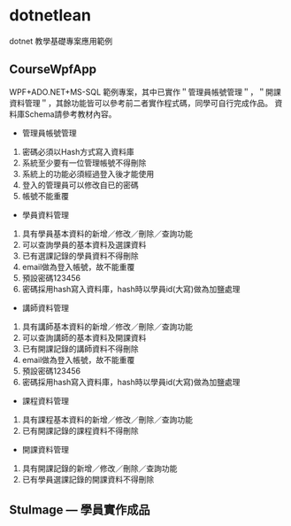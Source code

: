 # dotnetlean

dotnet 教學基礎專案應用範例

<h2>CourseWpfApp</h2>

WPF+ADO.NET+MS-SQL 範例專案，其中已實作＂管理員帳號管理＂，＂開課資料管理＂，其餘功能皆可以參考前二者實作程式碼，同學可自行完成作品。
資料庫Schema請參考教材內容。

* 管理員帳號管理
1. 密碼必須以Hash⽅式寫入資料庫
2. 系統⾄少要有⼀位管理帳號不得刪除
3. 系統上的功能必須經過登入後才能使⽤
4. 登入的管理員可以修改⾃已的密碼
5. 帳號不能重覆

* 學員資料管理
1. 具有學員基本資料的新增／修改／刪除／查詢功能
2. 可以查詢學員的基本資料及選課資料
3. 已有選課記錄的學員資料不得刪除
4. email做為登入帳號，故不能重覆
5. 預設密碼123456
6. 密碼採⽤hash寫入資料庫，hash時以學員id(⼤寫)做為加鹽處理

* 講師資料管理
1. 具有講師基本資料的新增／修改／刪除／查詢功能
2. 可以查詢講師的基本資料及開課資料
3. 已有開課記錄的講師資料不得刪除
4. email做為登入帳號，故不能重覆
5. 預設密碼123456
6. 密碼採⽤hash寫入資料庫，hash時以學員id(⼤寫)做為加鹽處理

* 課程資料管理
1. 具有課程基本資料的新增／修改／刪除／查詢功能
2. 已有開課記錄的課程資料不得刪除

* 開課資料管理
1. 具有開課記錄的新增／修改／刪除／查詢功能
2. 已有學員選課記錄的開課資料不得刪除

<h2>StuImage — 學員實作成品</h2>